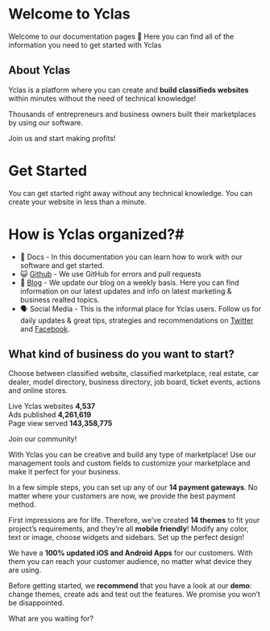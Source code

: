 # Welcome to Yclas

Welcome to our documentation pages **👋** Here you can find all of the information you need to get started with Yclas

## About Yclas

    
Yclas is a platform where you can create and **build classifieds websites** within minutes without the need of technical knowledge!

 Thousands of entrepreneurs and business owners built their marketplaces by using our software. 

Join us and start making profits!

# Get Started
You can get started right away without any technical knowledge. You can create your website in less than a minute.

# How is Yclas organized?# 

 - 📖 Docs - In this documentation you can learn how to work with our software and get started.
- 😺 [Github](https://github.com/yclas) - We use GitHub for errors and pull requests
 - 📝 [Blog](yclas.com/blog) - We update our blog on a weekly basis. Here you can find information on our latest updates and info on latest marketing & business realted topics.
 - 🗣 Social Media - This is the informal place for Yclas users. Follow us for daily updates & great tips, strategies and recommendations on [Twitter](https://twitter.com/Yclascom) and [Facebook](https://www.facebook.com/yclascom/). 

## What kind of business do you want to start?

Choose between classified website, classified marketplace,
real estate, car dealer, model directory, business directory,
job board, ticket events, actions and online stores.

  Live Yclas websites **4,537**                    
  Ads published **4,261,619**  
  Page view served **143,358,775**

Join our community!

With Yclas you can be creative and build any type of marketplace! Use our management tools and custom fields to customize your marketplace and make it perfect for your business.

In a few simple steps, you can set up any of our **14 payment gateways**. No matter where your customers are now, we provide the best payment method.

First impressions are for life. Therefore, we’ve created **14 themes** to fit your project’s requirements, and they’re all **mobile friendly**! Modify any color, text or image, choose widgets and sidebars. Set up the perfect design!

We have a **100% updated iOS and Android Apps** for our customers. With them you can reach your customer audience, no matter what device they are using.

Before getting started, we **recommend** that you have a look at our **demo**: change themes, create ads and test out the features. We promise you won’t be disappointed.

What are you waiting for? 

